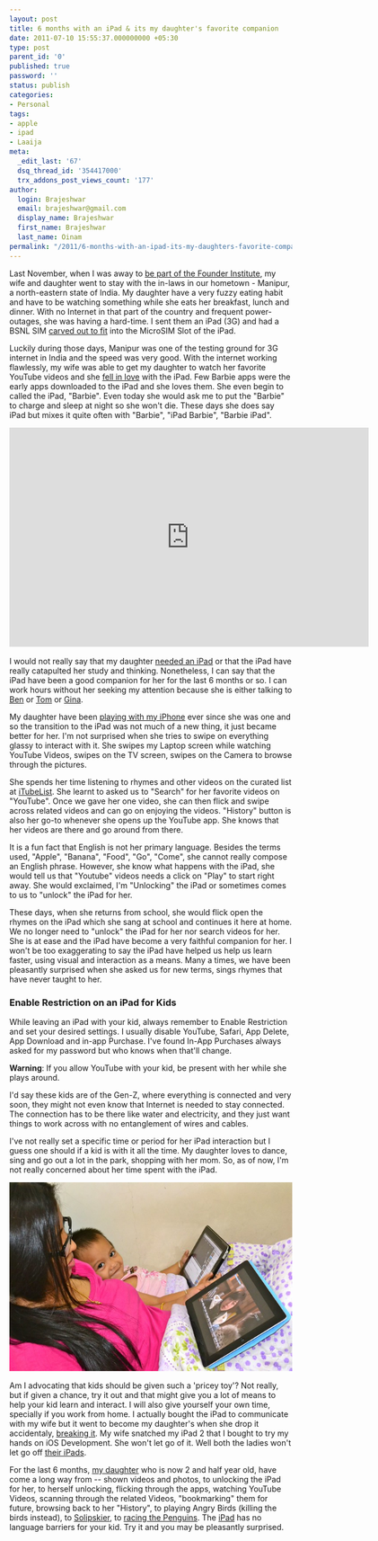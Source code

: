 ```yaml
---
layout: post
title: 6 months with an iPad & its my daughter's favorite companion
date: 2011-07-10 15:55:37.000000000 +05:30
type: post
parent_id: '0'
published: true
password: ''
status: publish
categories:
- Personal
tags:
- apple
- ipad
- Laaija
meta:
  _edit_last: '67'
  dsq_thread_id: '354417000'
  trx_addons_post_views_count: '177'
author:
  login: Brajeshwar
  email: brajeshwar@gmail.com
  display_name: Brajeshwar
  first_name: Brajeshwar
  last_name: Oinam
permalink: "/2011/6-months-with-an-ipad-its-my-daughters-favorite-companion/"
---
```

<p>Last November, when I was away to <a href="http://brajeshwar.wpengine.com/2011/the-founder-institute-experience/">be part of the Founder Institute</a>, my wife and daughter went to stay with the in-laws in our hometown - Manipur, a north-eastern state of India. My daughter have a very fuzzy eating habit and have to be watching something while she eats her breakfast, lunch and dinner. With no Internet in that part of the country and frequent power-outages, she was having a hard-time. I sent them an iPad (3G) and had a BSNL SIM <a href="http://www.techradar.com/news/computing/apple/how-to-make-your-own-ipad-or-iphone-4-micro-sim-681020">carved out to fit</a> into the MicroSIM Slot of the iPad.</p>
<p>Luckily during those days, Manipur was one of the testing ground for 3G internet in India and the speed was very good. With the internet working flawlessly, my wife was able to get my daughter to watch her favorite YouTube videos and she <a href="http://www.youtube.com/watch?v=fNvrHL94Iv4">fell in love</a> with the iPad. Few Barbie apps were the early apps downloaded to the iPad and she loves them. She even begin to called the iPad, "Barbie". Even today she would ask me to put the "Barbie" to charge and sleep at night so she won't die. These days she does say iPad but mixes it quite often with "Barbie", "iPad Barbie", "Barbie iPad".</p>

<p><iframe width="640" height="390" src="http://www.youtube.com/embed/qaF6dPiJ-NM" frameborder="0" allowfullscreen></iframe></p>
<p>I would not really say that my daughter <a href="http://www.cultofmac.com/why-every-child-in-america-needs-an-ipad/93887">needed an iPad</a> or that the iPad have really catapulted her study and thinking. Nonetheless, I can say that the iPad have been a good companion for her for the last 6 months or so. I can work hours without her seeking my attention because she is either talking to <a href="http://itunes.apple.com/us/app/talking-ben-the-dog-for-ipad/id416345444?mt=8">Ben</a> or <a href="http://itunes.apple.com/us/app/talking-tom-cat-2-for-ipad/id421998342?mt=8">Tom</a> or <a href="http://itunes.apple.com/us/app/talking-gina-giraffe-for-ipad/id402689790?mt=8">Gina</a>.</p>
<p>My daughter have been <a href="http://www.youtube.com/watch?v=M-0KWSvETr0">playing with my iPhone</a> ever since she was one and so the transition to the iPad was not much of a new thing, it just became better for her. I'm not surprised when she tries to swipe on everything glassy to interact with it. She swipes my Laptop screen while watching YouTube Videos, swipes on the TV screen, swipes on the Camera to browse through the pictures.</p>
<p>She spends her time listening to rhymes and other videos on the curated list at <a href="http://itunes.apple.com/us/app/itubelist-youtube-playlist/id438991471?mt=8">iTubeList</a>. She learnt to asked us to "Search" for her favorite videos on "YouTube". Once we gave her one video, she can then flick and swipe across related videos and can go on enjoying the videos. "History" button is also her go-to whenever she opens up the YouTube app. She knows that her videos are there and go around from there.</p>
<p>It is a fun fact that English is not her primary language. Besides the terms used, "Apple", "Banana", "Food", "Go", "Come", she cannot really compose an English phrase. However, she know what happens with the iPad, she would tell us that "Youtube" videos needs a click on "Play" to start right away. She would exclaimed, I'm "Unlocking" the iPad or sometimes comes to us to "unlock" the iPad for her.</p>
<p>These days, when she returns from school, she would flick open the rhymes on the iPad which she sang at school and continues it here at home. We no longer need to "unlock" the iPad for her nor search videos for her. She is at ease and the iPad have become a very faithful companion for her. I won't be too exaggerating to say the iPad have helped us help us learn faster, using visual and interaction as a means. Many a times, we have been pleasantly surprised when she asked us for new terms, sings rhymes that have never taught to her.</p>
<h3>Enable Restriction on an iPad for Kids</h3>
<p>While leaving an iPad with your kid, always remember to Enable Restriction and set your desired settings. I usually disable YouTube, Safari, App Delete, App Download and in-app Purchase. I've found In-App Purchases always asked for my password but who knows when that'll change.</p>
<p><strong>Warning</strong>: If you allow YouTube with your kid, be present with her while she plays around.</p>
<p>I'd say these kids are of the Gen-Z, where everything is connected and very soon, they might not even know that Internet is needed to stay connected. The connection has to be there like water and electricity, and they just want things to work across with no entanglement of wires and cables.</p>
<p>I've not really set a specific time or period for her iPad interaction but I guess one should if a kid is with it all the time. My daughter loves to dance, sing and go out a lot in the park, shopping with her mom. So, as of now, I'm not really concerned about her time spent with the iPad.</p>
<p><a href="http://www.flickr.com/photos/brajeshwar/5763536873/" title="Two lazy ladies with their iPads"><img src="/static/2011/07/5763536873_8cb736728e_z.jpg" alt="Two lazy ladies with their iPads" /></a></p>
<p>Am I advocating that kids should be given such a 'pricey toy'? Not really, but if given a chance, try it out and that might give you a lot of means to help your kid learn and interact. I will also give yourself your own time, specially if you work from home. I actually bought the iPad to communicate with my wife but it went to become my daughter's when she drop it accidentaly, <a href="http://www.flickr.com/photos/brajeshwar/5832563405/">breaking it</a>. My wife snatched my iPad 2 that I bought to try my hands on iOS Development. She won't let go of it. Well both the ladies won't let go off <a href="http://www.flickr.com/photos/brajeshwar/5763536873/">their iPads</a>.</p>
<p>For the last 6 months, <a href="http://laaija.com/">my daughter</a> who is now 2 and half year old, have come a long way from -- shown videos and photos, to unlocking the iPad for her, to herself unlocking, flicking through the apps, watching YouTube Videos, scanning through the related Videos, "bookmarking" them for future, browsing back to her "History", to playing Angry Birds (killing the birds instead), to <a href="http://www.youtube.com/watch?v=p7q217MEEJg">Solipskier</a>, to <a href="http://www.youtube.com/watch?v=qaF6dPiJ-NM">racing the Penguins</a>. The <a href="http://www.apple.com/ipad/">iPad</a> has no language barriers for your kid. Try it and you may be pleasantly surprised.</p>
